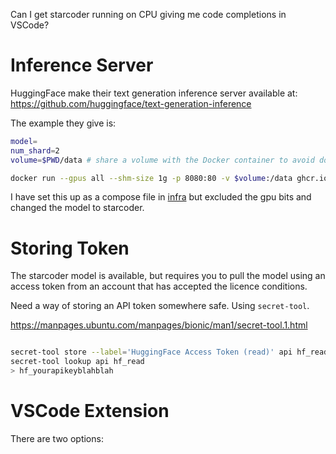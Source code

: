 Can I get starcoder running on CPU giving me code completions in VSCode?


# Inference Server

HuggingFace make their text generation inference server available at: https://github.com/huggingface/text-generation-inference

The example they give is:

```sh
model=
num_shard=2
volume=$PWD/data # share a volume with the Docker container to avoid downloading weights every run

docker run --gpus all --shm-size 1g -p 8080:80 -v $volume:/data ghcr.io/huggingface/text-generation-inference:0.9 --model-id bigscience/bloom-560m 
```

I have set this up as a compose file in [infra](infra/docker-compose.yml) but excluded the gpu bits and changed the model to starcoder.


# Storing Token

The starcoder model is available, but requires you to pull the model using an access token from an account that has accepted the licence conditions.

Need a way of storing an API token somewhere safe. Using `secret-tool`.

https://manpages.ubuntu.com/manpages/bionic/man1/secret-tool.1.html

```sh

secret-tool store --label='HuggingFace Access Token (read)' api hf_read
secret-tool lookup api hf_read
> hf_yourapikeyblahblah

```

# VSCode Extension

There are two options:
